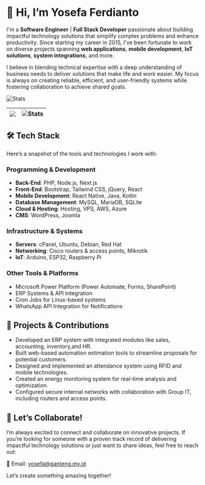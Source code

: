# 👋 Hi, I’m Yosefa Ferdianto  

I'm a **Software Engineer** | **Full Stack Developer** passionate about building impactful technology solutions that simplify complex problems and enhance productivity. Since starting my career in 2015, I’ve been fortunate to work on diverse projects spanning **web applications**, **mobile development**, **IoT solutions**, **system integrations**, and more.  

I believe in blending technical expertise with a deep understanding of business needs to deliver solutions that make life and work easier. My focus is always on creating reliable, efficient, and user-friendly systems while fostering collaboration to achieve shared goals.  

<img align="center" src="https://github-readme-stats.vercel.app/api?username=yosefa&show_icons=true&include_all_commits=true&theme=transparent&hide_border=true&cache_seconds=7200&count_private=true&rank_icon=github" alt="Stats" />

| <img align="center" src="https://github-readme-stats.vercel.app/api/top-langs/?username=yosefa&layout=compact&theme=transparent&hide_border=true&cache_seconds=7200" /> | <img align="center" src="https://github-readme-stats.vercel.app/api/wakatime?username=yosefa&layout=compact&langs_count=10&layout=compact&theme=transparent&hide_border=true&cache_seconds=7200" alt="Stats" /> |
| ------------- | ------------- |

## 🛠️ Tech Stack  
Here’s a snapshot of the tools and technologies I work with:  

### **Programming & Development**  
- **Back-End**: PHP, Node.js, Next.js
- **Front-End**: Bootstrap, Tailwind CSS, jQuery, React  
- **Mobile Development**: React Native, Java, Kotlin  
- **Database Management**: MySQL, MariaDB, SQLite  
- **Cloud & Hosting**: Hosting, VPS, AWS, Azure
- **CMS**: WordPress, Joomla

### **Infrastructure & Systems**  
- **Servers**: cPanel, Ubuntu, Debian, Red Hat  
- **Networking**: Cisco routers & access points, Mikrotik
- **IoT**: Arduino, ESP32, Raspberry Pi  

### **Other Tools & Platforms**  
- Microsoft Power Platform (Power Automate, Forms, SharePoint)  
- ERP Systems & API Integration  
- Cron Jobs for Linux-based systems  
- WhatsApp API Integration for Notifications

## 🌟 Projects & Contributions  
- Developed an ERP system with integrated modules like sales, accounting, inventory,and HR.  
- Built web-based automation estimation tools to streamline proposals for potential customers.  
- Designed and implemented an attendance system using RFID and mobile technologies.  
- Created an energy monitoring system for real-time analysis and optimization.  
- Configured secure internal networks with collaboration with Group IT, including routers and access points.  

## 🚀 Let’s Collaborate!  
I’m always excited to connect and collaborate on innovative projects. If you’re looking for someone with a proven track record of delivering impactful technology solutions or just want to share ideas, feel free to reach out:  

📧 Email: yosefa@ganteng.my.id  

Let’s create something amazing together!
